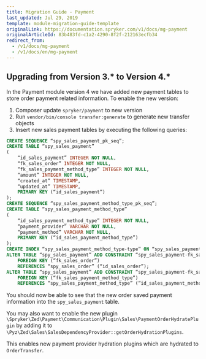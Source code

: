 ```yaml
---
title: Migration Guide - Payment
last_updated: Jul 29, 2019
template: module-migration-guide-template
originalLink: https://documentation.spryker.com/v1/docs/mg-payment
originalArticleId: 83b483fd-c1a2-4290-8f2f-212163ecfb34
redirect_from:
  - /v1/docs/mg-payment
  - /v1/docs/en/mg-payment
---
```


## Upgrading from Version 3.* to Version 4.*

In the Payment module version 4 we have added new payment tables to store order payment related information.
To enable the new version:

1. Composer update `spryker/payment` to new version
2. Run `vendor/bin/console transfer:generate` to generate new transfer objects
3. Insert new sales payment tables by executing the following queries:

```sql
CREATE SEQUENCE “spy_sales_payment_pk_seq”;
CREATE TABLE “spy_sales_payment”
(
    “id_sales_payment” INTEGER NOT NULL,
    “fk_sales_order” INTEGER NOT NULL,
    “fk_sales_payment_method_type” INTEGER NOT NULL,
    “amount” INTEGER NOT NULL,
    “created_at” TIMESTAMP,
    “updated_at” TIMESTAMP,
    PRIMARY KEY (“id_sales_payment”)
);
CREATE SEQUENCE “spy_sales_payment_method_type_pk_seq”;
CREATE TABLE “spy_sales_payment_method_type”
(
    “id_sales_payment_method_type” INTEGER NOT NULL,
    “payment_provider” VARCHAR NOT NULL,
    “payment_method” VARCHAR NOT NULL,
    PRIMARY KEY (“id_sales_payment_method_type”)
);
CREATE INDEX “spy_sales_payment_method_type-type” ON “spy_sales_payment_method_type” (“payment_provider”,“payment_method”);
ALTER TABLE “spy_sales_payment” ADD CONSTRAINT “spy_sales_payment-fk_sales_order”
    FOREIGN KEY (“fk_sales_order”)
    REFERENCES “spy_sales_order” (“id_sales_order”);
ALTER TABLE “spy_sales_payment” ADD CONSTRAINT “spy_sales_payment-fk_sales_payment_method_type”
    FOREIGN KEY (“fk_sales_payment_method_type”)
    REFERENCES “spy_sales_payment_method_type” (“id_sales_payment_method_type”);
```

You should now be able to see that the new order saved payment information into the `spy_sales_payment` table.

You may also want to enable the new plugin `\Spryker\Zed\Payment\Communication\Plugin\Sales\PaymentOrderHydratePlugin` by adding it to `\Pyz\Zed\Sales\SalesDependencyProvider::getOrderHydrationPlugins`.

This enables new payment provider hydration plugins which are hydrated to `OrderTransfer`. 

<!--See also:
Learn more about Payment module
-->
